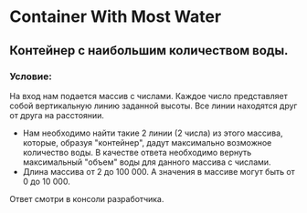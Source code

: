 # Container With Most Water 
## Контейнер с наибольшим количеством воды.
### Условие: 
На вход нам подается массив с числами. Каждое число представляет собой вертикальную линию заданной высоты. Все линии находятся друг от друга на расстоянии.

- Нам необходимо найти такие 2 линии (2 числа) из этого массива, которые, образуя "контейнер", дадут максимально возможное количество воды. В качестве ответа необходимо вернуть максимальный "объем" воды для данного массива с числами.
- Длина массива от 2 до 100 000. А значения в массиве могут быть от 0 до 10 000.

Ответ смотри в консоли разработчика.
